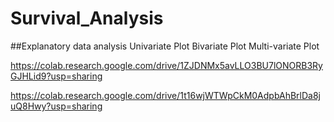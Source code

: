 # Survival_Analysis
##Explanatory data analysis
Univariate Plot 
Bivariate Plot
Multi-variate Plot

https://colab.research.google.com/drive/1ZJDNMx5avLLO3BU7lONORB3RyGJHLid9?usp=sharing

https://colab.research.google.com/drive/1t16wjWTWpCkM0AdpbAhBrlDa8juQ8Hwy?usp=sharing
